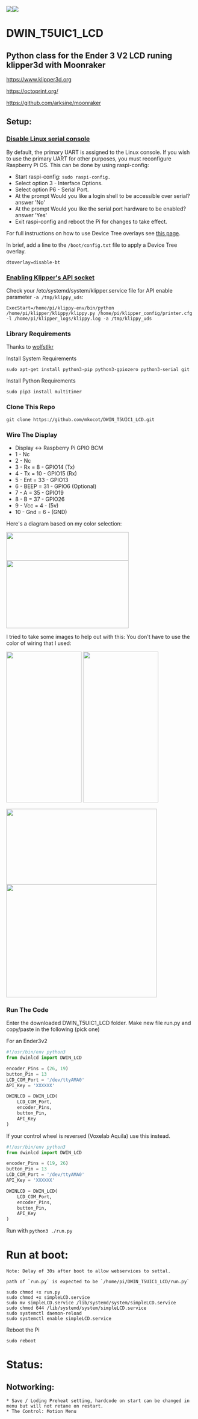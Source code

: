 
<img src ="images/photo_2022-03-31_22-41-40.jpg"><img src ="images/photo_2022-03-31_22-42-09.jpg">

# DWIN_T5UIC1_LCD

## Python class for the Ender 3 V2 LCD runing klipper3d with Moonraker 

https://www.klipper3d.org

https://octoprint.org/

https://github.com/arksine/moonraker


## Setup:

### [Disable Linux serial console](https://www.raspberrypi.org/documentation/configuration/uart.md)
  By default, the primary UART is assigned to the Linux console. If you wish to use the primary UART for other purposes, you must reconfigure Raspberry Pi OS. This can be done by using raspi-config:

  * Start raspi-config: `sudo raspi-config.`
  * Select option 3 - Interface Options.
  * Select option P6 - Serial Port.
  * At the prompt Would you like a login shell to be accessible over serial? answer 'No'
  * At the prompt Would you like the serial port hardware to be enabled? answer 'Yes'
  * Exit raspi-config and reboot the Pi for changes to take effect.
  
  For full instructions on how to use Device Tree overlays see [this page](https://www.raspberrypi.org/documentation/configuration/device-tree.md). 
  
  In brief, add a line to the `/boot/config.txt` file to apply a Device Tree overlay.
    
    dtoverlay=disable-bt

### [Enabling Klipper's API socket](https://www.klipper3d.org/API_Server.html)
  Check your /etc/systemd/system/klipper.service file for API enable parameter `-a /tmp/klippy_uds`:

  `ExecStart=/home/pi/klippy-env/bin/python /home/pi/klipper/klippy/klippy.py /home/pi/klipper_config/printer.cfg -l /home/pi/klipper_logs/klippy.log -a /tmp/klippy_uds`

### Library Requirements 

  Thanks to [wolfstlkr](https://www.reddit.com/r/ender3v2/comments/mdtjvk/octoprint_klipper_v2_lcd/gspae7y)

Install System Requirements

```shell
sudo apt-get install python3-pip python3-gpiozero python3-serial git
```

Install Python Requirements

```shell
sudo pip3 install multitimer
```
  
### Clone This Repo

```shell
git clone https://github.com/mkocot/DWIN_T5UIC1_LCD.git
```


### Wire The Display 
  * Display <-> Raspberry Pi GPIO BCM
  * 1  - Nc
  * 2  - Nc
  * 3  - Rx   = 8  - GPIO14  (Tx)
  * 4  - Tx   = 10 - GPIO15  (Rx)
  * 5  - Ent  = 33 - GPIO13
  * 6  - BEEP = 31 - GPIO6 (Optional)
  * 7  - A    = 35 - GPIO19
  * 8  - B    = 37 - GPIO26
  * 9  - Vcc  = 4  - (5v)
  * 10 - Gnd  = 6  - (GND)

Here's a diagram based on my color selection:

<img src ="images/GPIO.png?raw=true" width="325" height="75">
<img src ="images/panel.png?raw=true" width="325" height="180">

I tried to take some images to help out with this: You don't have to use the color of wiring that I used:

<img src ="images/wire1.png?raw=true" width="200" height="400"> <img src ="images/wire2.png?raw=true" width="200" height="400">

<img src ="images/wire3.png?raw=true" width="400" height="200">

<img src ="images/wire4.png?raw=true" width="400" height="300">

### Run The Code

Enter the downloaded DWIN_T5UIC1_LCD folder.
Make new file run.py and copy/paste in the following (pick one)

For an Ender3v2

```python
#!/usr/bin/env python3
from dwinlcd import DWIN_LCD

encoder_Pins = (26, 19)
button_Pin = 13
LCD_COM_Port = '/dev/ttyAMA0'
API_Key = 'XXXXXX'

DWINLCD = DWIN_LCD(
	LCD_COM_Port,
	encoder_Pins,
	button_Pin,
	API_Key
)
```

If your control wheel is reversed (Voxelab Aquila) use this instead.

```python
#!/usr/bin/env python3
from dwinlcd import DWIN_LCD

encoder_Pins = (19, 26)
button_Pin = 13
LCD_COM_Port = '/dev/ttyAMA0'
API_Key = 'XXXXXX'

DWINLCD = DWIN_LCD(
	LCD_COM_Port,
	encoder_Pins,
	button_Pin,
	API_Key
)
```

Run with `python3 ./run.py`

# Run at boot:

	Note: Delay of 30s after boot to allow webservices to settal.
	
	path of `run.py` is expected to be `/home/pi/DWIN_T5UIC1_LCD/run.py`
	
	
```shell
sudo chmod +x run.py  
sudo chmod +x simpleLCD.service  
sudo mv simpleLCD.service /lib/systemd/system/simpleLCD.service  
sudo chmod 644 /lib/systemd/system/simpleLCD.service  
sudo systemctl daemon-reload  
sudo systemctl enable simpleLCD.service
```

Reboot the Pi

```shell
sudo reboot
```

   
   

# Status:

## Notworking:
    * Save / Loding Preheat setting, hardcode on start can be changed in menu but will not retane on restart.
    * The Control: Motion Menu
